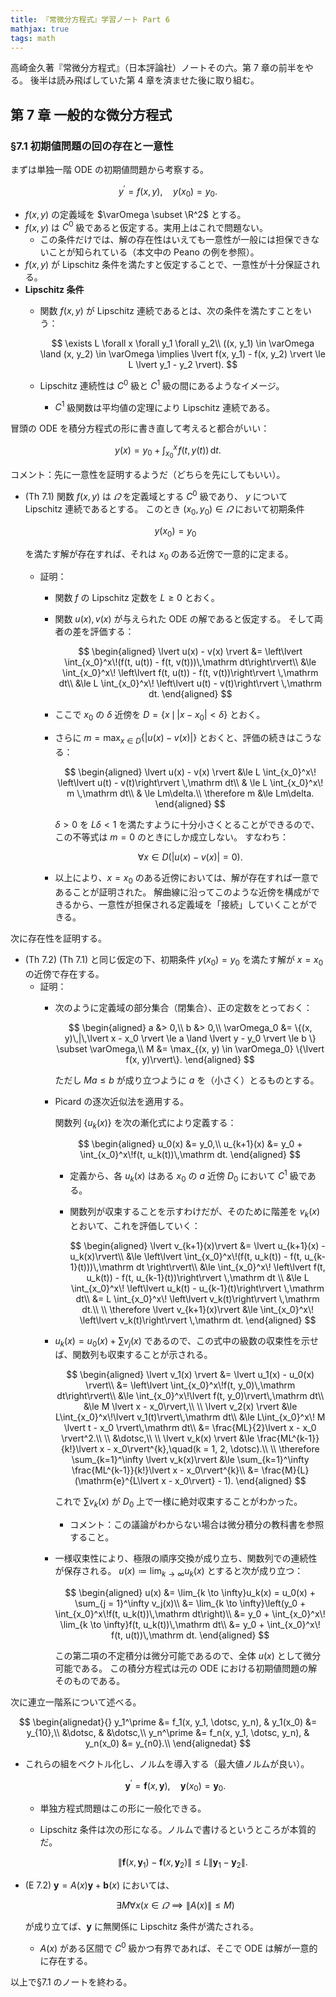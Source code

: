 ```yaml
---
title: 『常微分方程式』学習ノート Part 6
mathjax: true
tags: math
---
```


高崎金久著『常微分方程式』（日本評論社）ノートその六。第 7 章の前半をやる。
後半は読み飛ばしていた第 4 章を済ませた後に取り組む。

## 第 7 章 一般的な微分方程式

### §7.1 初期値問題の回の存在と一意性

まずは単独一階 ODE の初期値問題から考察する。

$$
y^\prime = f(x, y),\quad y(x_0) = y_0.
$$

* $f(x, y)$ の定義域を $\varOmega \subset \R^2$ とする。
* $f(x, y)$ は $C^0$ 級であると仮定する。実用上はこれで問題ない。
  * この条件だけでは、解の存在性はいえても一意性が一般には担保できないことが知られている（本文中の Peano の例を参照）。
* $f(x, y)$ が Lipschitz 条件を満たすと仮定することで、一意性が十分保証される。
* **Lipschitz 条件**
  * 関数 $f(x, y)$ が Lipschitz 連続であるとは、次の条件を満たすことをいう：

    $$
    \exists L \forall x \forall y_1 \forall y_2\\
    ((x, y_1) \in \varOmega \land (x, y_2) \in \varOmega
    \implies
    \lvert f(x, y_1) - f(x, y_2) \rvert \le L \lvert y_1 - y_2 \rvert).
    $$

  * Lipschitz 連続性は $C^0$ 級と $C^1$ 級の間にあるようなイメージ。
    * $C^1$ 級関数は平均値の定理により Lipschitz 連続である。

冒頭の ODE を積分方程式の形に書き直して考えると都合がいい：

$$
y(x) = y_0 + \int_{x_0}^x\!f(t, y(t))\,\mathrm dt.
$$

コメント：先に一意性を証明するようだ（どちらを先にしてもいい）。

* (Th 7.1) 関数 $f(x, y)$ は $\varOmega$ を定義域とする $C^0$ 級であり、
  $y$ について Lipschitz 連続であるとする。
  このとき $(x_0, y_0)\in\varOmega$ において初期条件

  $$
  y(x_0) = y_0
  $$

  を満たす解が存在すれば、それは $x_0$ のある近傍で一意的に定まる。

  * 証明：
    * 関数 $f$ の Lipschitz 定数を $L \ge 0$ とおく。
    * 関数 $u(x), v(x)$ が与えられた ODE の解であると仮定する。
      そして両者の差を評価する：

      $$
      \begin{aligned}
      \lvert u(x) - v(x) \rvert
      &= \left\lvert \int_{x_0}^x\!(f(t, u(t)) - f(t, v(t)))\,\mathrm dt\right\rvert\\
      &\le \int_{x_0}^x\! \left\lvert f(t, u(t)) - f(t, v(t))\right\rvert \,\mathrm dt\\
      &\le L \int_{x_0}^x\! \left\lvert u(t) - v(t)\right\rvert \,\mathrm dt.
      \end{aligned}
      $$

    * ここで $x_0$ の $\delta$ 近傍を $D = \lbrace x\,\mid\, \lvert x - x_0 \rvert < \delta\rbrace$ とおく。
    * さらに $\displaystyle m = \max_{x \in D} \lbrace \lvert u(x) - v(x) \rvert\rbrace$ とおくと、評価の続きはこうなる：

      $$
      \begin{aligned}
      \lvert u(x) - v(x) \rvert
      &\le L \int_{x_0}^x\! \left\lvert u(t) - v(t)\right\rvert \,\mathrm dt\\
      & \le L \int_{x_0}^x\! m \,\mathrm dt\\
      & \le Lm\delta.\\
      \therefore m &\le Lm\delta.
      \end{aligned}
      $$

      $\delta > 0$ を $L\delta < 1$ を満たすように十分小さくとることができるので、この不等式は $m = 0$ のときにしか成立しない。
      すなわち：

      $$
      \forall x \in D (\lvert u(x) - v(x) \rvert = 0).
      $$

    * 以上により、$x = x_0$ のある近傍においては、解が存在すれば一意であることが証明された。
      解曲線に沿ってこのような近傍を構成ができるから、一意性が担保される定義域を「接続」していくことができる。

次に存在性を証明する。

* (Th 7.2) (Th 7.1) と同じ仮定の下、初期条件 $y(x_0) = y_0$ を満たす解が
  $x = x_0$ の近傍で存在する。
  * 証明：
    * 次のように定義域の部分集合（閉集合）、正の定数をとっておく：

      $$
      \begin{aligned}
      a &> 0,\\
      b &> 0,\\
      \varOmega_0 &= \{(x, y)\,|\,\lvert x - x_0 \rvert \le a \land \lvert y - y_0 \rvert \le b \} \subset \varOmega,\\
      M &= \max_{(x, y) \in \varOmega_0} \{\lvert f(x, y)\rvert\}.
      \end{aligned}
      $$

      ただし $Ma \le b$ が成り立つように $a$ を（小さく）とるものとする。
    * Picard の逐次近似法を適用する。

      関数列 $\lbrace u_k(x)\rbrace$ を次の漸化式により定義する：

      $$
      \begin{aligned}
      u_0(x) &= y_0,\\
      u_{k+1}(x) &= y_0 + \int_{x_0}^x\!f(t, u_k(t))\,\mathrm dt.
      \end{aligned}
      $$

      * 定義から、各 $u_k(x)$ はある $x_0$ の $a$ 近傍 $D_0$ において $C^1$ 級である。
      * 関数列が収束することを示すわけだが、そのために階差を $v_k(x)$ とおいて、これを評価していく：

        $$
        \begin{aligned}
        \lvert v_{k+1}(x)\rvert
        &= \lvert u_{k+1}(x) - u_k(x)\rvert\\
        &\le \left\lvert \int_{x_0}^x\!(f(t, u_k(t)) - f(t, u_{k-1}(t)))\,\mathrm dt \right\rvert\\
        &\le \int_{x_0}^x\! \left\lvert f(t, u_k(t)) - f(t, u_{k-1}(t))\right\rvert \,\mathrm dt \\
        &\le L \int_{x_0}^x\! \left\lvert u_k(t) - u_{k-1}(t)\right\rvert \,\mathrm dt\\
        &= L \int_{x_0}^x\! \left\lvert v_k(t)\right\rvert \,\mathrm dt.\\
        \\
        \therefore \lvert v_{k+1}(x)\rvert &\le \int_{x_0}^x\! \left\lvert v_k(t)\right\rvert \,\mathrm dt.
        \end{aligned}
        $$

    * $u_k(x) = u_0(x) + \sum v_j(x)$ であるので、この式中の級数の収束性を示せば、関数列も収束することが示される。

      $$
      \begin{aligned}
      \lvert v_1(x) \rvert
      &= \lvert u_1(x) - u_0(x) \rvert\\
      &= \left\lvert \int_{x_0}^x\!f(t, y_0)\,\mathrm dt\right\rvert\\
      &\le \int_{x_0}^x\!\lvert f(t, y_0)\rvert\,\mathrm dt\\
      &\le M \lvert x - x_0\rvert,\\
      \\
      \lvert v_2(x) \rvert
      &\le L\int_{x_0}^x\!\lvert v_1(t)\rvert\,\mathrm dt\\
      &\le L\int_{x_0}^x\! M \lvert t - x_0 \rvert\,\mathrm dt\\
      &= \frac{ML}{2}\lvert x - x_0 \rvert^2.\\
      \\
      &\dotsc,\\
      \\
      \lvert v_k(x) \rvert &\le \frac{ML^{k-1}}{k!}\lvert x - x_0\rvert^{k},\quad(k = 1, 2, \dotsc).\\
      \\
      \therefore \sum_{k=1}^\infty \lvert v_k(x)\rvert
      &\le \sum_{k=1}^\infty \frac{ML^{k-1}}{k!}\lvert x - x_0\rvert^{k}\\
      &= \frac{M}{L}(\mathrm{e}^{L\lvert x - x_0\rvert} - 1).
      \end{aligned}
      $$

      これで $\sum v_k(x)$ が $D_0$ 上で一様に絶対収束することがわかった。
      * コメント：この議論がわからない場合は微分積分の教科書を参照すること。

    * 一様収束性により、極限の順序交換が成り立ち、関数列での連続性が保存される。
      $\displaystyle u(x) \coloneqq \lim_{k\to\infty} u_k(x)$ とすると次が成り立つ：

      $$
      \begin{aligned}
      u(x) &= \lim_{k \to \infty}u_k(x) = u_0(x) + \sum_{j = 1}^\infty v_j(x)\\
      &= \lim_{k \to \infty}\left(y_0 + \int_{x_0}^x\!f(t, u_k(t))\,\mathrm dt\right)\\
      &= y_0 + \int_{x_0}^x\! \lim_{k \to \infty}f(t, u_k(t))\,\mathrm dt\\
      &= y_0 + \int_{x_0}^x\! f(t, u(t))\,\mathrm dt.
      \end{aligned}
      $$

      この第二項の不定積分は微分可能であるので、全体 $u(x)$ として微分可能である。
      この積分方程式は元の ODE における初期値問題の解そのものである。

次に連立一階系について述べる。

$$
\begin{alignedat}{}
y_1^\prime &= f_1(x, y_1, \dotsc, y_n), & y_1(x_0) &= y_{10},\\
&\dotsc, & &\dotsc,\\
y_n^\prime &= f_n(x, y_1, \dotsc, y_n), & y_n(x_0) &= y_{n0}.\\
\end{alignedat}
$$

* これらの組をベクトル化し、ノルムを導入する（最大値ノルムが良い）。

  $$
  \bm y^\prime = \bm f(x, \bm y), \quad \bm y(x_0) = \bm y_0.
  $$

  * 単独方程式問題はこの形に一般化できる。
  * Lipschitz 条件は次の形になる。ノルムで書けるというところが本質的だ。

    $$
    \lVert \bm f(x, \bm y_1) - \bm f(x, \bm y_2) \rVert \le L \lVert \bm y_1 - \bm y_2 \rVert.
    $$

* (E 7.2) $\bm y = A(x)\bm y + \bm b(x)$ においては、

  $$
  \exists M \forall x(
      x \in \varOmega \implies \lVert A(x) \rVert \le M)
  $$

  が成り立てば、$\bm y$ に無関係に Lipschitz 条件が満たされる。

  * $A(x)$ がある区間で $C^0$ 級かつ有界であれば、そこで ODE は解が一意的に存在する。

以上で§7.1 のノートを終わる。
